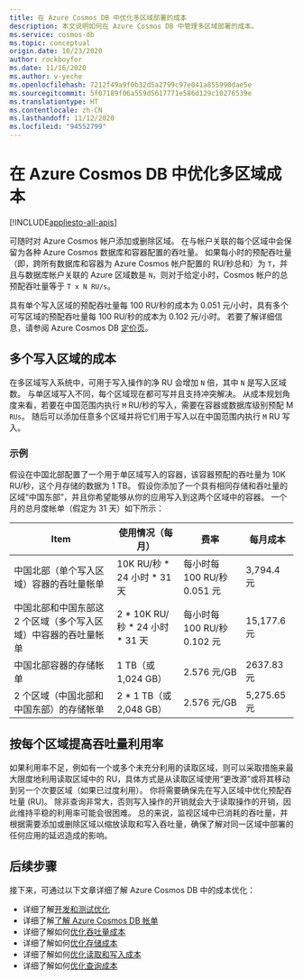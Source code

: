 ```yaml
---
title: 在 Azure Cosmos DB 中优化多区域部署的成本
description: 本文说明如何在 Azure Cosmos DB 中管理多区域部署的成本。
ms.service: cosmos-db
ms.topic: conceptual
origin.date: 10/23/2020
author: rockboyfor
ms.date: 11/16/2020
ms.author: v-yeche
ms.openlocfilehash: 7212f49a9f0b32d5a2799c97e041a855990dae5e
ms.sourcegitcommit: 5f07189f06a559d5617771e586d129c10276539e
ms.translationtype: HT
ms.contentlocale: zh-CN
ms.lasthandoff: 11/12/2020
ms.locfileid: "94552799"
---
```

# <a name="optimize-multi-region-cost-in-azure-cosmos-db"></a>在 Azure Cosmos DB 中优化多区域成本
[!INCLUDE[appliesto-all-apis](includes/appliesto-all-apis.md)]

可随时对 Azure Cosmos 帐户添加或删除区域。 在与帐户关联的每个区域中会保留为各种 Azure Cosmos 数据库和容器配置的吞吐量。 如果每小时的预配吞吐量（即，跨所有数据库和容器为 Azure Cosmos 帐户配置的 RU/秒总和）为 `T`，并且与数据库帐户关联的 Azure 区域数是 `N`，则对于给定小时，Cosmos 帐户的总预配吞吐量等于 `T x N RU/s`。

<!--MOONCAKE: $0.008 against CNY0.051 on 100 RU/s for Azure China-->

具有单个写入区域的预配吞吐量每 100 RU/秒的成本为 0.051 元/小时，具有多个可写区域的预配吞吐量每 100 RU/秒的成本为 0.102 元/小时。 若要了解详细信息，请参阅 Azure Cosmos DB [定价页](https://www.azure.cn/pricing/details/cosmos-db/)。

<!--MOONCAKE: $0.008 against CNY0.051 on 100 RU/s for Azure China-->

## <a name="costs-for-multiple-write-regions"></a>多个写入区域的成本

在多区域写入系统中，可用于写入操作的净 RU 会增加 `N` 倍，其中 `N` 是写入区域数。 与单区域写入不同，每个区域现在都可写并且支持冲突解决。 从成本规划角度来看，若要在中国范围内执行 `M` RU/秒的写入，需要在容器或数据库级别预配 M `RUs`。 随后可以添加任意多个区域并将它们用于写入以在中国范围内执行 `M` RU 写入。

### <a name="example"></a>示例

假设在中国北部配置了一个用于单区域写入的容器，该容器预配的吞吐量为 10K RU/秒，这个月存储的数据为 1 TB。 假设你添加了一个具有相同存储和吞吐量的区域“中国东部”，并且你希望能够从你的应用写入到这两个区域中的容器。 一个月的总月度帐单（假定为 31 天）如下所示：

<!--MOONCAKE: Master region(WEST US) is China North, and the other regions are China East-->

|**Item**|**使用情况（每月）**|**费率**|**每月成本**|
|----|----|----|----|
|中国北部（单个写入区域）容器的吞吐量帐单 |10K RU/秒 * 24 小时 * 31 天 |每小时每 100 RU/秒 0.051 元 |3,794.4 元 |
|中国北部和中国东部这 2 个区域（多个写入区域）中容器的吞吐量帐单 |2 * 10K RU/秒 * 24 小时 * 31 天|每小时每 100 RU/秒 0.102 元 |15,177.6 元 |
|中国北部容器的存储帐单 |1 TB（或 1,024 GB）  |2.576 元/GB | 2637.83 元 |
|2 个区域（中国北部和中国东部）的存储帐单 |2 * 1 TB（或 2,048 GB）|2.576 元/GB  |5,275.65 元 |

<!--MOONCAKE: Master region(WEST US) is China North, and the other 3 regions are China East-->

## <a name="improve-throughput-utilization-on-a-per-region-basis"></a>按每个区域提高吞吐量利用率

如果利用率不足，例如有一个或多个未充分利用的读取区域，则可以采取措施来最大限度地利用读取区域中的 RU，具体方式是从读取区域使用“更改源”或将其移动到另一个次要区域（如果已过度利用）。 你将需要确保先在写入区域中优化预配吞吐量 (RU)。 除非查询非常大，否则写入操作的开销就会大于读取操作的开销，因此维持平稳的利用率可能会很困难。 总的来说，监视区域中已消耗的吞吐量，并根据需要添加或删除区域以缩放读取和写入吞吐量，确保了解对同一区域中部署的任何应用的延迟造成的影响。

## <a name="next-steps"></a>后续步骤

接下来，可通过以下文章详细了解 Azure Cosmos DB 中的成本优化：

* 详细了解[开发和测试优化](optimize-dev-test.md)
* 详细了解[了解 Azure Cosmos DB 帐单](understand-your-bill.md)
* 详细了解如何[优化吞吐量成本](optimize-cost-throughput.md)
* 详细了解如何[优化存储成本](optimize-cost-storage.md)
* 详细了解如何[优化读取和写入成本](optimize-cost-reads-writes.md)
* 详细了解如何[优化查询成本](./optimize-cost-reads-writes.md)

<!-- Update_Description: update meta properties, wording update, update link -->